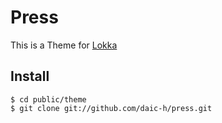 # Press

This is a Theme for [Lokka](http://lokka.org)

## Install

    $ cd public/theme
    $ git clone git://github.com/daic-h/press.git
